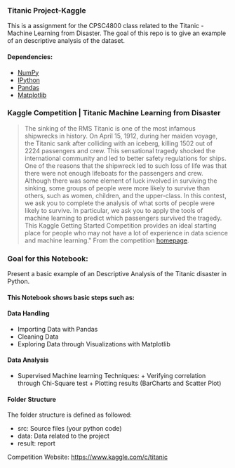 ### Titanic Project-Kaggle
This is a assignment for the CPSC4800 class related to the Titanic - Machine Learning from Disaster. The goal of this repo is to give an example of an descriptive analysis of the dataset.

#### Dependencies:
* [NumPy](http://www.numpy.org/)
* [IPython](http://ipython.org/)
* [Pandas](http://pandas.pydata.org/)
* [Matplotlib](http://matplotlib.org/)

### Kaggle Competition | Titanic Machine Learning from Disaster

>The sinking of the RMS Titanic is one of the most infamous shipwrecks in history.  On April 15, 1912, during her maiden voyage, the Titanic sank after colliding with an iceberg, killing 1502 out of 2224 passengers and crew.  This sensational tragedy shocked the international community and led to better safety regulations for ships.
>One of the reasons that the shipwreck led to such loss of life was that there were not enough lifeboats for the passengers and crew.  Although there was some element of luck involved in surviving the sinking, some groups of people were more likely to survive than others, such as women, children, and the upper-class.
>In this contest, we ask you to complete the analysis of what sorts of people were likely to survive.  In particular, we ask you to apply the tools of machine learning to predict which passengers survived the tragedy.
>This Kaggle Getting Started Competition provides an ideal starting place for people who may not have a lot of experience in data science and machine learning."
From the competition [homepage](https://www.kaggle.com/c/titanic).

### Goal for this Notebook:
Present a basic example of an Descriptive Analysis of the Titanic disaster in Python.

#### This Notebook shows basic steps such as:
#### Data Handling
*   Importing Data with Pandas
*   Cleaning Data
*   Exploring Data through Visualizations with Matplotlib

#### Data Analysis
*    Supervised Machine learning Techniques:
    +   Verifying correlation through Chi-Square test
    +   Plotting results (BarCharts and Scatter Plot)

#### Folder Structure
The folder structure is defined as followed:
*   src: Source files (your python code)
*   data: Data related to the project
*   result: report

Competition Website: https://www.kaggle.com/c/titanic
